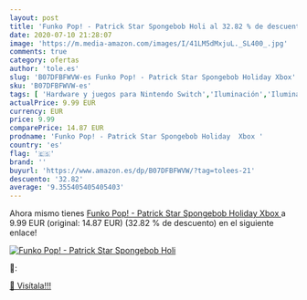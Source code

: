 ```yaml
---
layout: post
title: 'Funko Pop! - Patrick Star Spongebob Holi al 32.82 % de descuento'
date: 2020-07-10 21:28:07
image: 'https://m.media-amazon.com/images/I/41LM5dMxjuL._SL400_.jpg'
comments: true
category: ofertas
author: 'tole.es'
slug: 'B07DFBFWVW-es Funko Pop! - Patrick Star Spongebob Holiday Xbox'
sku: 'B07DFBFWVW-es'
tags: [ 'Hardware y juegos para Nintendo Switch','Iluminación','Iluminación de ambiente de interior','Iluminación de interior','Iluminación decorativa y para usos específicos de interior','Juegos para Nintendo Switch','Videojuegos','xbox', ]
actualPrice: 9.99 EUR
currency: EUR
price: 9.99
comparePrice: 14.87 EUR
prodname: 'Funko Pop! - Patrick Star Spongebob Holiday  Xbox '
country: 'es'
flag: '🇪🇸'
brand: ''
buyurl: 'https://www.amazon.es/dp/B07DFBFWVW/?tag=tolees-21'
descuento: '32.82'
average: '9.355405405405403'
---
```


Ahora mismo tienes [Funko Pop! - Patrick Star Spongebob Holiday  Xbox ](https://www.amazon.es/dp/B07DFBFWVW/?tag=tolees-21) a 9.99 EUR (original: 14.87 EUR) (32.82 %  de descuento) en el siguiente enlace!

[![Funko Pop! - Patrick Star Spongebob Holi](https://m.media-amazon.com/images/I/41LM5dMxjuL._SL400_.jpg)](https://www.amazon.es/dp/B07DFBFWVW/?tag=tolees-21)

🔎:


[🛒 Visítala!!!](https://www.amazon.es/dp/B07DFBFWVW/?tag=tolees-21)
